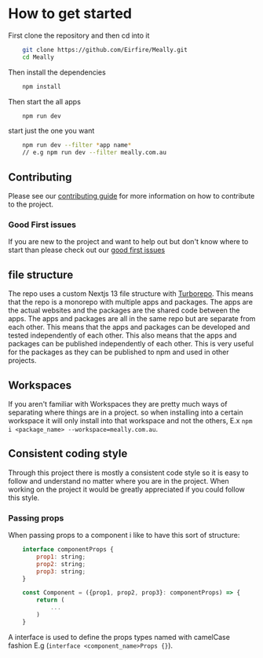 # How to get started
First clone the repository and then cd into it
```bash
    git clone https://github.com/Eirfire/Meally.git
    cd Meally
```
Then install the dependencies
```bash
    npm install
```
Then start the all apps
```bash
    npm run dev
```
start just the one you want
```bash
    npm run dev --filter *app name*
    // e.g npm run dev --filter meally.com.au
```
## Contributing
Please see our [contributing guide](./CONTRIBUTING.md) for more information on how to contribute to the project.

### Good First issues
If you are new to the project and want to help out but don't know where to start than please check out our [good first issues](https://github.com/Eirfire/Meally/issues?q=is%3Aopen+is%3Aissue+label%3A%22good+first+issue%22)


## file structure 
The repo uses a custom Nextjs 13 file structure with [Turborepo](https://turbo.build/repo). This means that the repo is a monorepo with multiple apps and packages. The apps are the actual websites and the packages are the shared code between the apps. The apps and packages are all in the same repo but are separate from each other. This means that the apps and packages can be developed and tested independently of each other. This also means that the apps and packages can be published independently of each other. This is very useful for the packages as they can be published to npm and used in other projects.

## Workspaces
If you aren't familiar with Workspaces they are pretty much ways of separating where things are in a project. so when installing into a certain workspace it will only install into that workspace and not the others, E.x `npm i <package_name> --workspace=meally.com.au`.

## Consistent coding style
Through this project there is mostly a consistent code style so it is easy to follow and understand no matter where you are in the project. When working on the project it would be greatly appreciated if you could follow this style. 

### Passing props
When passing props to a component i like to have this sort of structure:
```jsx
    interface componentProps {
        prop1: string;
        prop2: string;
        prop3: string;
    }

    const Component = ({prop1, prop2, prop3}: componentProps) => {
        return (
            ...
        )
    }
```
A interface is used to define the props types named with camelCase fashion E.g (`interface <component_name>Props {}`). 